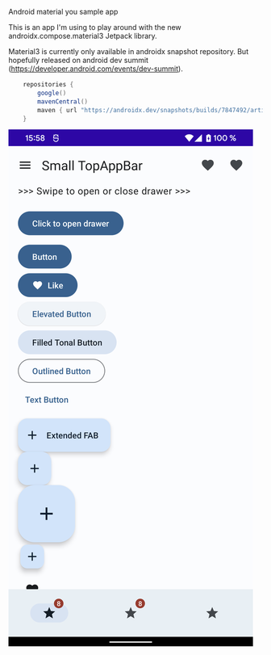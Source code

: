 Android material you sample app

This is an app I'm using to play around with the new androidx.compose.material3 Jetpack library.

Material3 is currently only available in androidx snapshot repository. But hopefully released on android dev summit (https://developer.android.com/events/dev-summit). 

```groovy
    repositories {
        google()
        mavenCentral()
        maven { url "https://androidx.dev/snapshots/builds/7847492/artifacts/repository" }
    }
```

![Screenshoot](device-2021-10-21-155835.png)


